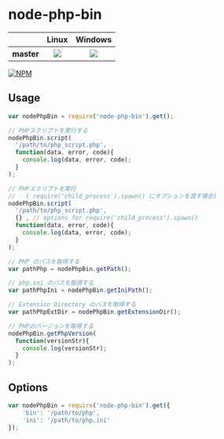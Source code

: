 # node-php-bin

<table>
  <thead>
    <tr>
      <th></th>
      <th>Linux</th>
      <th>Windows</th>
    </tr>
  </thead>
  <tbody>
    <tr>
      <th>master</th>
      <td align="center">
        <a href="https://travis-ci.org/tomk79/node-php-bin"><img src="https://secure.travis-ci.org/tomk79/node-php-bin.svg?branch=master"></a>
      </td>
      <td align="center">
        <a href="https://ci.appveyor.com/project/tomk79/node-php-bin"><img src="https://ci.appveyor.com/api/projects/status/1puhabq8314trwqt/branch/master?svg=true"></a>
      </td>
    </tr>
    <!-- tr>
      <th>develop</th>
      <td align="center">
        <a href="https://travis-ci.org/tomk79/node-php-bin"><img src="https://secure.travis-ci.org/tomk79/node-php-bin.svg?branch=develop"></a>
      </td>
      <td align="center">
        <a href="https://ci.appveyor.com/project/tomk79/node-php-bin"><img src="https://ci.appveyor.com/api/projects/status/1puhabq8314trwqt/branch/develop?svg=true"></a>
      </td>
    </tr -->
  </tbody>
</table>

[![NPM](https://nodei.co/npm/node-php-bin.png)](https://nodei.co/npm/node-php-bin/)

## Usage

```js
var nodePhpBin = require('node-php-bin').get();

// PHPスクリプトを実行する
nodePhpBin.script(
  '/path/to/php_script.php',
  function(data, error, code){
    console.log(data, error, code);
  }
);

// PHPスクリプトを実行
//   ( require('child_process').spawn() にオプションを渡す場合)
nodePhpBin.script(
  '/path/to/php_script.php',
  {} , // options for require('child_process').spawn()
  function(data, error, code){
    console.log(data, error, code);
  }
);

// PHP のパスを取得する
var pathPhp = nodePhpBin.getPath();

// php.ini のパスを取得する
var pathPhpIni = nodePhpBin.getIniPath();

// Extension Directory のパスを取得する
var pathPhpExtDir = nodePhpBin.getExtensionDir();

// PHPのバージョンを取得する
nodePhpBin.getPhpVersion(
  function(versionStr){
    console.log(versionStr);
  }
);
```

## Options

```js
var nodePhpBin = require('node-php-bin').get({
    'bin': '/path/to/php',
    'ini': '/path/to/php.ini'
});
```

